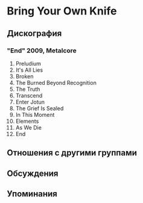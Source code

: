 # Bring Your Own Knife



## Дискография

### "End" 2009, Metalcore

1. Preludium    
2. It's All Lies    
3. Broken     
4. The Burned Beyond Recognition      
5. The Truth    
6. Transcend   
7. Enter Jotun  
8. The Grief Is Sealed 
9. In This Moment    
10. Elements   
11. As We Die   
12. End  


## Отношения с другими группами


## Обсуждения


## Упоминания

